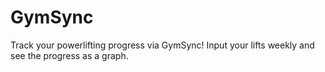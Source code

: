 # GymSync
Track your powerlifting progress via GymSync! Input your lifts weekly and see the progress as a graph.

